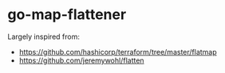 # go-map-flattener

Largely inspired from:
- https://github.com/hashicorp/terraform/tree/master/flatmap
- https://github.com/jeremywohl/flatten
